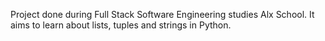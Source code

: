 Project done during Full Stack Software Engineering studies Alx School. It aims to learn about lists, tuples and strings in Python.
